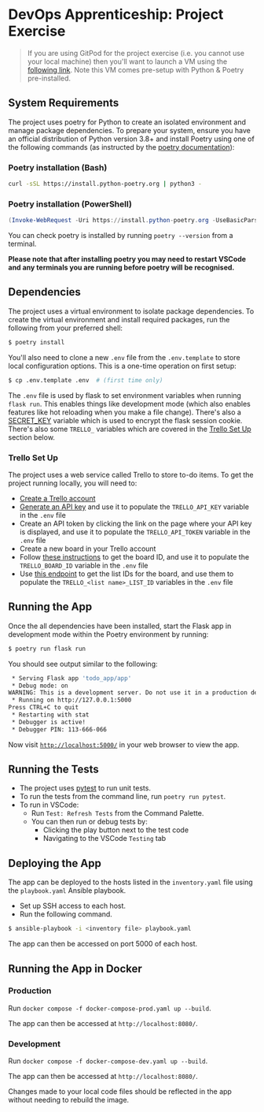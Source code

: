 # DevOps Apprenticeship: Project Exercise

> If you are using GitPod for the project exercise (i.e. you cannot use your local machine) then you'll want to launch a VM using the [following link](https://gitpod.io/#https://github.com/CorndelWithSoftwire/DevOps-Course-Starter). Note this VM comes pre-setup with Python & Poetry pre-installed.

## System Requirements

The project uses poetry for Python to create an isolated environment and manage package dependencies. To prepare your system, ensure you have an official distribution of Python version 3.8+ and install Poetry using one of the following commands (as instructed by the [poetry documentation](https://python-poetry.org/docs/#system-requirements)):

### Poetry installation (Bash)

```bash
curl -sSL https://install.python-poetry.org | python3 -
```

### Poetry installation (PowerShell)

```powershell
(Invoke-WebRequest -Uri https://install.python-poetry.org -UseBasicParsing).Content | py -
```

You can check poetry is installed by running `poetry --version` from a terminal.

**Please note that after installing poetry you may need to restart VSCode and any terminals you are running before poetry will be recognised.**

## Dependencies

The project uses a virtual environment to isolate package dependencies. To create the virtual environment and install required packages, run the following from your preferred shell:

```bash
$ poetry install
```

You'll also need to clone a new `.env` file from the `.env.template` to store local configuration options. This is a one-time operation on first setup:

```bash
$ cp .env.template .env  # (first time only)
```

The `.env` file is used by flask to set environment variables when running `flask run`. This enables things like development mode (which also enables features like hot reloading when you make a file change). There's also a [SECRET_KEY](https://flask.palletsprojects.com/en/2.3.x/config/#SECRET_KEY) variable which is used to encrypt the flask session cookie. There's also some `TRELLO_` variables which are covered in the [Trello Set Up](#trello-set-up) section below.

### Trello Set Up

The project uses a web service called Trello to store to-do items. To get the project running locally, you will need to:
* [Create a Trello account](https://trello.com/signup)
* [Generate an API key](https://developer.atlassian.com/cloud/trello/guides/rest-api/api-introduction/#managing-your-api-key) and use it to populate the `TRELLO_API_KEY` variable in the `.env` file
* Create an API token by clicking the link on the page where your API key is displayed, and use it to populate the `TRELLO_API_TOKEN` variable in the `.env` file
* Create a new board in your Trello account
* Follow [these instructions](https://developer.atlassian.com/cloud/trello/guides/rest-api/api-introduction/#your-first-api-call) to get the board ID, and use it to populate the `TRELLO_BOARD_ID` variable in the `.env` file
* Use [this endpoint](https://developer.atlassian.com/cloud/trello/rest/api-group-boards/#api-boards-id-lists-get) to get the list IDs for the board, and use them to populate the `TRELLO_<list name>_LIST_ID` variables in the `.env` file

## Running the App

Once the all dependencies have been installed, start the Flask app in development mode within the Poetry environment by running:
```bash
$ poetry run flask run
```

You should see output similar to the following:
```bash
 * Serving Flask app 'todo_app/app'
 * Debug mode: on
WARNING: This is a development server. Do not use it in a production deployment. Use a production WSGI server instead.
 * Running on http://127.0.0.1:5000
Press CTRL+C to quit
 * Restarting with stat
 * Debugger is active!
 * Debugger PIN: 113-666-066
```
Now visit [`http://localhost:5000/`](http://localhost:5000/) in your web browser to view the app.

## Running the Tests
* The project uses [pytest](https://docs.pytest.org/en/stable/) to run unit tests.
* To run the tests from the command line, run `poetry run pytest`.
* To run in VSCode:
    * Run `Test: Refresh Tests` from the Command Palette.
    * You can then run or debug tests by:
        * Clicking the play button next to the test code
        * Navigating to the VSCode `Testing` tab

## Deploying the App

The app can be deployed to the hosts listed in the `inventory.yaml` file using the `playbook.yaml` Ansible playbook.

- Set up SSH access to each host.
- Run the following command.

```bash
$ ansible-playbook -i <inventory file> playbook.yaml
```

The app can then be accessed on port 5000 of each host.

## Running the App in Docker

### Production

Run `docker compose -f docker-compose-prod.yaml up --build`.

The app can then be accessed at `http://localhost:8080/`. 

### Development

Run `docker compose -f docker-compose-dev.yaml up --build`.

The app can then be accessed at `http://localhost:8080/`. 

Changes made to your local code files should be reflected in the app without needing to rebuild the image.